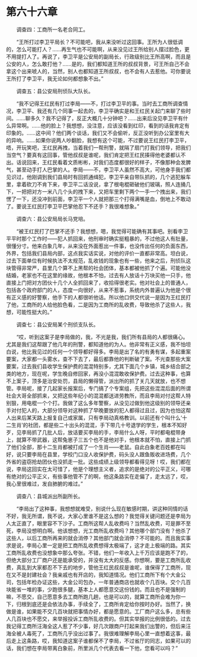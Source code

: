 #	第六十六章

　　调查四：工商所一名老合同工。

　　“王所打过李卫平局长？不可能吧，我从来没听过这回事。王所为人很低调的，怎么可能打人？……再生气也不可能啊，从来没见过王所给别人摆过脸色，更不用提打人了。再说了，李卫平是公安局的副局长，行政级别比王所高啊，而且是公安的人，怎么敢打他？……是的，我们都知道王所的叔叔背景，可王所自己不会拿这个出来唬人的，当然，别人也都知道王所叔叔，也不会有人去惹他。可你要说王所打了李卫平，我无论如何都想象不出。”

　　调查五：县公安局刑侦队大队长。

　　“我不记得王红民有打过李局——不，打过李卫平的事。当时去工商所调查情况，李卫平、我还有几个同事一起去的，李卫平确实是和王红民关起门来聊了些时间。……聊多久？我不记得了，反正大概几十分钟吧？……出来后没见李卫平有什么异常啊。……他的脸上？我想想，没注意，应该没看到红印，看到的话我肯定有印象的。……这中间？他们两个谈话，我们又不会偷听，反正没听到办公室里有大的异响。……如果你说两人吵翻脸，我想有这个可能，不过要说王红民打李卫平，唔，开玩笑吧，王红民再拽，当着我们一帮刑警，就隔了扇门打我们领导，把我们当空气？要真有这回事，管他叔叔是谁呢，我们肯定把王红民揍得他老婆都认不出。话说回来，王红民看着文质彬彬，对我们态度都很好的样子，不像那种会发脾气，甚至动手打人巴掌的人。李局——不，李卫平人虽然不高大，可他身手我们都见识过，他刚调到我们县局时有回抓通缉犯，李卫平亲自带队抓的，几个逃犯躲车里，拿着砍刀不肯下来，李卫平二话没说，拿了根电棍砸破他们玻璃，照人连捅几下，一把把对方一米八几个头的拽下来，又把车里剩下两个一手一个拽出来，我们愣了一下，还没冲到前面，李卫平一个人就把那三个打得满嘴是血，倒地上不敢动了。要说王红民打李卫平巴掌他忍下不还手？我很难想象。”

　　调查六：县公安局局长马党培。

　　“被王红民打了巴掌不还手？我想想，嗯，我觉得可能确有其事吧。别看李卫平平时那个工作时——犯人抓回来，他刑审时确实挺粗暴的，不过他这人有肚量，很懂分寸。他来白象几年，从来没在外面惹出一件事，也没传出任何的负面东西，外界，包括我们县局内部，这点我实话实说，对他的评价一直都非常高。坦白说，过去下面单位有时候执法不太规范，乱收钱的现象也有一些，他来之后，刑侦队这块管得非常严，县里几个算不上黑帮的社会团体，基本都被他抓了个遍。可能他没结婚，老家也不在这里的缘故，他根本不怕，过去有人放话十万块买他一只手，他直接上门把对方团伙十几个人全抓回来了，收拾得很老实。他对社会上的普通人，包括各个政府部门的人，态度一向很好，从来不惹事，系统内外普遍认为他是个很有正义感的好警察，他手下的人都很听他话。所以他口供交代说一是因为王红民打了他，工商所的人给他脸色看，二是因为工商所的乱收费，导致他杀了这些人，我想，可能性挺大的。”

　　调查七：县公安局某个刑侦支队长。

　　“哎，听到这案子是李局做的，我，不光是我，我们所有县局的人都很痛心。尤其是我们这帮跟了他几年的刑警，都知道他的为人。他非常有正义感，我不怕坦白说，他比我见过的任何一个领导都好得多。李局是出了名的有勇有谋，多起重案要案，大家都一头雾水，查不下去了，最后都靠他的判断破了案。不光查那些大案要案，过去我们县收学生保护费的混混特别多，尤其下面几个乡镇，城乡结合部之类的地方，现在呢，学生晚自修回家，再没小混混敢收保护费。过去这种事，也算不上案子，顶多是治安处罚，县局的懒得管，派出所的抓了关几天就放，也不想管。李局呢，接了几起家长报案后，专门搞了个专案组，先把这些混混后面的所谓社会大哥全部抓来，又把这些年纪小的混混都送进劳教所，而且李局对付这帮人特别狠，用电棍一个个打。我做了这么多年警察，从没见过做到他这级别的领导还亲手对付犯人的，大部分领导对这种抓了早晚要放的犯人都得过且过，因为也怕这帮人出来后某天路上报复自己或家属，只有李局动真格教训。以前还有个叫什么‘十二生肖’的社团，都是些二十出头的混混，手下带几十号退学的学生，根本不知好歹，见李局抓了几批人后，放话要买李局的手，李局什么人呀，平时都电棍带身上，就算不带武器，这帮兔崽子三五个也不是他对手，他根本就不怕，直接上门抓了他们全部，那十二生肖都被打成了一个生肖——老鼠。自此白象老百姓都在叫好，说只要李局在县里，学校门口没人收保护费，码头没人跟鱼贩收进场费，几个外省的盗窃抢劫团伙也没抓走一批。这些成绩上级领导都看得见呀！哎，我们都在说，李局这回实在太可惜了，他是个理想主义者，追求的是绝对的公平正义，可哪有绝对的公平正义，有些事他管不了的啊，他这条路实在走偏了，走太远了，哎，我心里很难过，发自肺腑的难过。”

　　调查八：县城派出所副所长。

　　“李局出了这种事，我想想就难受，别说什么现在敏感时期，讲这种同情的话不好，我无所谓，我不说，大家心里谁不是这么想的？我觉得关键问题还是李局为人太正直了，眼里容不下沙子。工商所这帮人乱收费吗？当然乱收费，可是罪不至死，李局没想明白啊。他该想想，光工商所乱收费吗？其他哪个部门没有？他杀了这些人，以后工商所再来的就会消停？其他部门就会消停？不可能的。而且我实事求是说，李局心里一定是把工商所乱收费想得太极端了，这才走上极端的路。其实工商所乱收费也没想象中那么夸张。不错，他们一年收入上千万应该是跑不了的，但绝大部分工厂商户还是能承受的，并没有太大的反感。你想啊，要是工商所乱收费，真乱到大家都忍不下去的地步，管他王红民叔叔是谁呢，谁保得了工商所，现在又不是封建社会？我亲戚也有开店的，我知道情况。他们工商所下有个大金公司，包括年检办证这些，大金公司包办，一年普通商店也就收个几百块。交个几百块能省一堆的事，少跑很多腿，基本上人都愿意交这份钱的。而且也不是强制的嘛，不愿交，自己愿意多去工商所跑几趟，也是可以的，就算工商所会难为你一下，归根到底还是会依法办事，手续全了，工商所肯定给你按时办好。当然了，换做是谁，如果能不交几百块就把事情办好，都是愿意的。工厂商户这么多，总有些人几百块也不愿交，来举报投诉工商所乱收费的。但其实举报的比例很低的。过去我记得工商所汪海全这人惹了不少事，好几次跟商户打起来我们出警的，但后来汪海全被人毒死了，工商所几乎没出过事了。我很难理解李局心里一直想着这事，最后走上这条路，哎，我知道这案子谁都保不了李局，不过省厅的同志，如果可以的话，我们想在李局带离白象前，所里派几个代表去看一下他，您看可以吗？”

